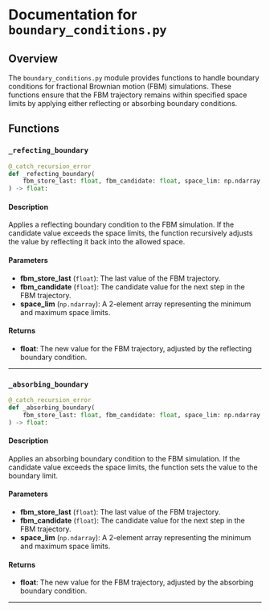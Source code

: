# Documentation for `boundary_conditions.py`

## Overview

The `boundary_conditions.py` module provides functions to handle boundary conditions for fractional Brownian motion (FBM) simulations. These functions ensure that the FBM trajectory remains within specified space limits by applying either reflecting or absorbing boundary conditions.

## Functions

### `_refecting_boundary`

```python
@_catch_recursion_error
def _refecting_boundary(
    fbm_store_last: float, fbm_candidate: float, space_lim: np.ndarray
) -> float:
```

#### Description

Applies a reflecting boundary condition to the FBM simulation. If the candidate value exceeds the space limits, the function recursively adjusts the value by reflecting it back into the allowed space.

#### Parameters

- **fbm_store_last** (`float`): The last value of the FBM trajectory.
- **fbm_candidate** (`float`): The candidate value for the next step in the FBM trajectory.
- **space_lim** (`np.ndarray`): A 2-element array representing the minimum and maximum space limits.

#### Returns

- **float**: The new value for the FBM trajectory, adjusted by the reflecting boundary condition.

---

### `_absorbing_boundary`

```python
@_catch_recursion_error
def _absorbing_boundary(
    fbm_store_last: float, fbm_candidate: float, space_lim: np.ndarray
) -> float:
```

#### Description

Applies an absorbing boundary condition to the FBM simulation. If the candidate value exceeds the space limits, the function sets the value to the boundary limit.

#### Parameters

- **fbm_store_last** (`float`): The last value of the FBM trajectory.
- **fbm_candidate** (`float`): The candidate value for the next step in the FBM trajectory.
- **space_lim** (`np.ndarray`): A 2-element array representing the minimum and maximum space limits.

#### Returns

- **float**: The new value for the FBM trajectory, adjusted by the absorbing boundary condition.

---